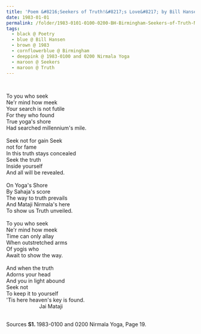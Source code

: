```yaml
---
title: 'Poem &#8216;Seekers of Truth!&#8217;s Love&#8217; by Bill Hansen, Birmingham from 1983-0100 and 0200 Nirmala Yoga, Page 19'
date: 1983-01-01
permalink: /folder/1983-0101-0100-0200-BH-Birmingham-Seekers-of-Truth-NY
tags:
  - black @ Poetry
  - blue @ Bill Hansen
  - brown @ 1983
  - cornflowerblue @ Birmingham
  - deeppink @ 1983-0100 and 0200 Nirmala Yoga
  - maroon @ Seekers
  - maroon @ Truth
---
```


<br>

<p>
To you who seek<br>
Ne'r mind how meek<br>
Your search is not futile<br>
For they who found<br>
True yoga's shore<br>
Had searched millennium's mile.<br>
<br>
Seek not for gain Seek<br>
not for fame<br>
In this truth stays concealed<br>
Seek the truth<br>
Inside yourself<br>
And all will be revealed.<br>
<br>
On Yoga's Shore<br>
By Sahaja's score<br>
The way to truth prevails<br>
And Mataji Nirmala's here<br>
To show us Truth unveiled.<br>
<br>
To you who seek<br>
Ne'r mind how meek<br>
Time can only allay<br>
When outstretched arms<br>
Of yogis who<br>
Await to show the way.<br>
<br>
And when the truth<br>
Adorns your head<br>
And you in light abound<br>
Seek not<br>
To keep it to yourself<br>
'Tis here heaven's key is found.<br>
&emsp;&emsp;&emsp;&emsp;&emsp;&emsp; Jai Mataji<br>
</p>

<br>

<wave-list>
<list-title color="DarkSeaGreen" width="40">Sources</list-title>
  <list-item color="BlanchedAlmond"  width="280"><b>S1. </b>1983-0100 and 0200 Nirmala Yoga, Page 19.</list-item>
</wave-list>